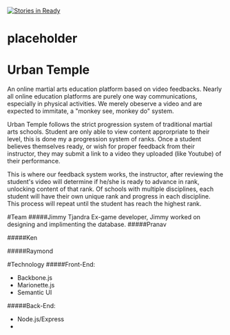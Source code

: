 [![Stories in Ready](https://badge.waffle.io/cantankerous-muffin/placeholder.png?label=ready&title=Ready)](https://waffle.io/cantankerous-muffin/placeholder)
# placeholder


# Urban Temple
An online martial arts education platform based on video feedbacks. Nearly all online education platforms are purely one way communications, especially in physical activities. We merely obeserve a video and are expected to immitate, a "monkey see, monkey do" system. 

Urban Temple follows the strict progression system of traditional martial arts schools. Student are only able to view content approrpriate to their level, this is done my a progression system of ranks. Once a student believes themselves ready, or wish for proper feedback from their instructor, they may submit a link to a video they uploaded (like Youtube) of their performance. 

This is where our feedback system works, the instructor, after reviewing the student's video will determine if he/she is ready to advance in rank, unlocking content of that rank. Of schools with multiple disciplines, each student will have their own unique rank and progress in each discipline. This process will repeat until the student has reach the highest rank. 

#Team
#####Jimmy Tjandra
Ex-game developer, Jimmy worked on designing and implimenting the database.
#####Pranav 

#####Ken

#####Raymond

#Technology
#####Front-End:
 * Backbone.js
 * Marionette.js
 * Semantic UI
 
#####Back-End:
 * Node.js/Express
 * 
